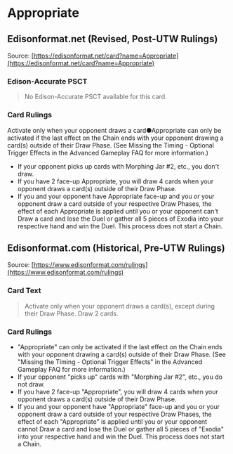 # Appropriate

## Edisonformat.net (Revised, Post-UTW Rulings)

Source: [https://edisonformat.net/card?name=Appropriate](https://edisonformat.net/card?name=Appropriate)

### Edison-Accurate PSCT

> No Edison-Accurate PSCT available for this card.

### Card Rulings

Activate only when your opponent draws a card●Appropriate can only be activated if the last effect on the Chain ends with your opponent drawing a card(s) outside of their Draw Phase. (See Missing the Timing - Optional Trigger Effects in the Advanced Gameplay FAQ for more information.)
*   If your opponent picks up cards with Morphing Jar #2, etc., you don't draw.
*   If you have 2 face-up Appropriate, you will draw 4 cards when your opponent draws a card(s) outside of their Draw Phase.
*   If you and your opponent have Appropriate face-up and you or your opponent draw a card outside of your respective Draw Phases, the effect of each Appropriate is applied until you or your opponent can't Draw a card and lose the Duel or gather all 5 pieces of Exodia into your respective hand and win the Duel. This process does not start a Chain.


## Edisonformat.com (Historical, Pre-UTW Rulings)

Source: [https://www.edisonformat.com/rulings](https://www.edisonformat.com/rulings)

### Card Text

> Activate only when your opponent draws a card(s), except during their Draw Phase. Draw 2 cards.

### Card Rulings

*   "Appropriate" can only be activated if the last effect on the Chain ends with your opponent drawing a card(s) outside of their Draw Phase. (See "Missing the Timing - Optional Trigger Effects" in the Advanced Gameplay FAQ for more information.)
*   If your opponent "picks up" cards with "Morphing Jar #2", etc., you do not draw.
*   If you have 2 face-up "Appropriate", you will draw 4 cards when your opponent draws a card(s) outside of their Draw Phase.
*   If you and your opponent have "Appropriate" face-up and you or your opponent draw a card outside of your respective Draw Phases, the effect of each "Appropriate" is applied until you or your opponent cannot Draw a card and lose the Duel or gather all 5 pieces of "Exodia" into your respective hand and win the Duel. This process does not start a Chain.


